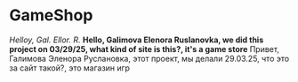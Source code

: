 # GameShop
_Helloy, Gal. Ellor. R._
__Hello, Galimova Elenora Ruslanovka, we did this project on 03/29/25, what kind of site is this?, it's a game store__
Привет, Галимова Эленора Руслановка, этот проект, мы делали 29.03.25, что это за сайт такой?, это магазин игр
